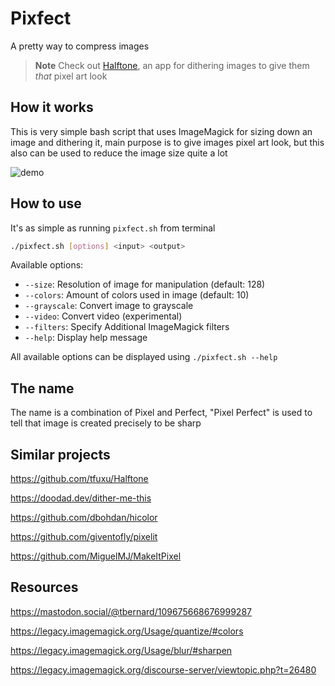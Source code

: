 # Pixfect

A pretty way to compress images

> **Note**
> Check out [Halftone](https://github.com/tfuxu/Halftone), an app for dithering images to give them _that_ pixel art look

## How it works

This is very simple bash script that uses ImageMagick for sizing down an image and dithering it, main purpose is to give images pixel art look, but this also can be used to reduce the image size quite a lot

![demo](demo/demo.gif)

## How to use

It's as simple as running `pixfect.sh` from terminal

```sh
./pixfect.sh [options] <input> <output>
```

Available options:

- `--size`: Resolution of image for manipulation (default: 128)
- `--colors`: Amount of colors used in image (default: 10)
- `--grayscale`: Convert image to grayscale
- `--video`: Convert video (experimental)
- `--filters`: Specify Additional ImageMagick filters
- `--help`: Display help message

All available options can be displayed using `./pixfect.sh --help`

## The name

The name is a combination of Pixel and Perfect, "Pixel Perfect" is used to tell that image is created precisely to be sharp

## Similar projects

https://github.com/tfuxu/Halftone

https://doodad.dev/dither-me-this

https://github.com/dbohdan/hicolor

https://github.com/giventofly/pixelit

https://github.com/MiguelMJ/MakeItPixel

## Resources

https://mastodon.social/@tbernard/109675668676999287

https://legacy.imagemagick.org/Usage/quantize/#colors

https://legacy.imagemagick.org/Usage/blur/#sharpen

https://legacy.imagemagick.org/discourse-server/viewtopic.php?t=26480
